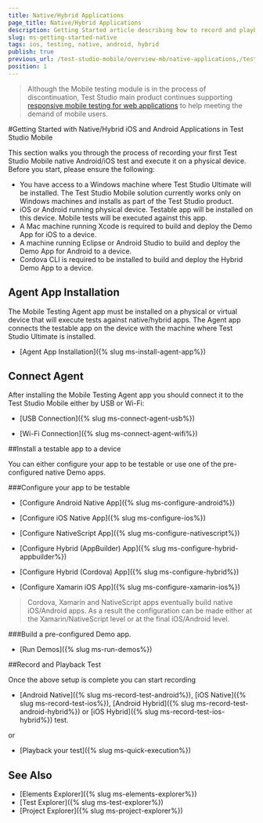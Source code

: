 ```yaml
---
title: Native/Hybrid Applications
page_title: Native/Hybrid Applications
description: Getting Started article describing how to record and playback a mobile Test Studio test.
slug: ms-getting-started-native
tags: ios, testing, native, android, hybrid
publish: true
previous_url: /test-studio-mobile/overview-mb/native-applications,/test-studio-mobile/overview-mb
position: 1
---
```


> Although the Mobile testing module is in the process of discontinuation, Test Studio main product continues supporting <a href="https://www.telerik.com/teststudio/automated-website-responsive-testing" target="_blank">responsive mobile testing for web applications</a> to help meeting the demand of mobile users.

#Getting Started with Native/Hybrid iOS and Android Applications in Test Studio Mobile

This section walks you through the process of recording your first Test Studio Mobile native Android/iOS test and execute it on a physical device. Before you start, please ensure the following:

* You have access to a Windows machine where Test Studio Ultimate will be installed. The Test Studio Mobile solution currently works only on Windows machines and installs as part of the Test Studio product.
* iOS or Android running physical device. Testable app will be installed on this device. Mobile tests will be executed against this app.
* A Mac machine running Xcode is required to build and deploy the Demo App for iOS to a device.
* A machine running Eclipse or Android Studio to build and deploy the Demo App for Android to a device.
* Cordova CLI is required to be installed to build and deploy the Hybrid Demo App to a device.

## Agent App Installation

The Mobile Testing Agent app must be installed on a physical or virtual device that will execute tests against native/hybrid apps. The Agent app connects the testable app on the device with the machine where Test Studio Ultimate is installed.

* [Agent App Installation]({% slug ms-install-agent-app%})

## Connect Agent

After installing the Mobile Testing Agent app you should connect it to the Test Studio Mobile either by USB or Wi-Fi:

* [USB Connection]({% slug ms-connect-agent-usb%})

* [Wi-Fi Connection]({% slug ms-connect-agent-wifi%})

##Install a testable app to a device

You can either configure your app to be testable or use one of the pre-configured native Demo apps.

###Configure your app to be testable

* [Configure Android Native App]({% slug ms-configure-android%})

* [Configure iOS Native App]({% slug ms-configure-ios%})

* [Configure NativeScript App]({% slug ms-configure-nativescript%})

* [Configure Hybrid (AppBuilder) App]({% slug ms-configure-hybrid-appbuilder%})

* [Configure Hybrid (Cordova) App]({% slug ms-configure-hybrid%})

* [Configure Xamarin iOS App]({% slug ms-configure-xamarin-ios%})

 > Cordova, Xamarin and NativeScript apps eventually build native iOS/Android apps. As a result the configuration can be made either at the Xamarin/NativeScript level or at the final iOS/Android level.

###Build a pre-configured Demo app.

* [Run Demos]({% slug ms-run-demos%})

##Record and Playback Test

Once the above setup is complete you can start recording

* [Android Native]({% slug ms-record-test-android%}), [iOS Native]({% slug ms-record-test-ios%}), [Android Hybrid]({% slug ms-record-test-android-hybrid%}) or [iOS Hybrid]({% slug ms-record-test-ios-hybrid%}) test.

or 

* [Playback your test]({% slug ms-quick-execution%})


See Also
--------

+ [Elements Explorer]({% slug ms-elements-explorer%})
+ [Test Explorer]({% slug ms-test-explorer%})
+ [Project Explorer]({% slug ms-project-explorer%})